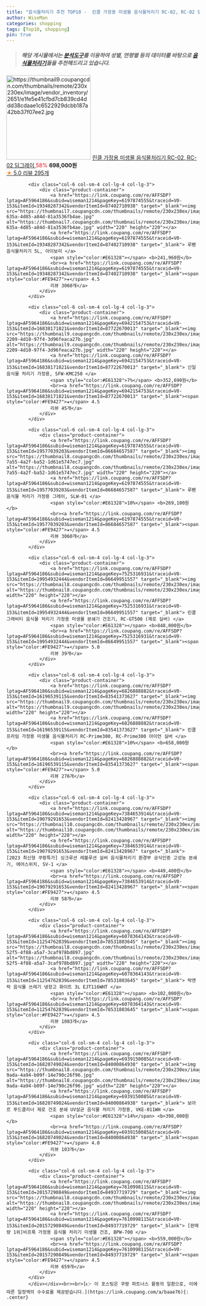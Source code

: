 ```yaml
---
title: "음식물처리기 추천 TOP10 -  린클 가정용 미생물 음식물처리기 RC-02, RC-02 딤그레이 "
author: WiseMan
categories: shopping
tags: [Top10, shopping]
pin: true
---
```


> ##### 해당 게시물에서는 [**분석도구**](https://itemscout.io/)를 이용하여 **성별**, **연령별** 등의 데이터를 바탕으로 [**음식물처리기**](https://link.coupang.com/a/baae76)들을 추천해드리고 있습니다.
<div class="container"><div class="row">
            <div class="col-6 col-sm-4 col-lg-4 col-lg-3">
                <div class="product-container">
                    <a href="https://link.coupang.com/re/AFFSDP?lptag=AF5964186&subid=wiseman1214&pageKey=6607760935&traceid=V0-153&itemId=14969698639&vendorItemId=83493856937" target="_blank"><img src="https://thumbnail9.coupangcdn.com/thumbnails/remote/230x230ex/image/vendor_inventory/2651/e1fe5e41cfbd7cb839cd4ddd38cdaae1c6522929dcbb187a42bb37f07ee2.jpg" alt="https://thumbnail9.coupangcdn.com/thumbnails/remote/230x230ex/image/vendor_inventory/2651/e1fe5e41cfbd7cb839cd4ddd38cdaae1c6522929dcbb187a42bb37f07ee2.jpg" width="220" height="220"></a>
                    <a href="https://link.coupang.com/re/AFFSDP?lptag=AF5964186&subid=wiseman1214&pageKey=6607760935&traceid=V0-153&itemId=14969698639&vendorItemId=83493856937" target="_blank"> 린클 가정용 미생물 음식물처리기 RC-02, RC-02 딤그레이 </a>
                    <span style="color:#E61328">58%</span> <b>698,000원</b>
                    <br><a href="https://link.coupang.com/re/AFFSDP?lptag=AF5964186&subid=wiseman1214&pageKey=6607760935&traceid=V0-153&itemId=14969698639&vendorItemId=83493856937" target="_blank"><span style="color:#FE9427">★</span> 5.0
                    리뷰 295개</a>
                </div>
            </div>
            
            <div class="col-6 col-sm-4 col-lg-4 col-lg-3">
                <div class="product-container">
                    <a href="https://link.coupang.com/re/AFFSDP?lptag=AF5964186&subid=wiseman1214&pageKey=6197874555&traceid=V0-153&itemId=19348287342&vendorItemId=87402710938" target="_blank"><img src="https://thumbnail7.coupangcdn.com/thumbnails/remote/230x230ex/image/retail/images/2023/10/10/13/8/1d47b461-635a-4d85-a84d-81a3536fb4ae.jpg" alt="https://thumbnail7.coupangcdn.com/thumbnails/remote/230x230ex/image/retail/images/2023/10/10/13/8/1d47b461-635a-4d85-a84d-81a3536fb4ae.jpg" width="220" height="220"></a>
                    <a href="https://link.coupang.com/re/AFFSDP?lptag=AF5964186&subid=wiseman1214&pageKey=6197874555&traceid=V0-153&itemId=19348287342&vendorItemId=87402710938" target="_blank"> 루펜 음식물처리기 5L, 아이보리 </a>
                    <span style="color:#E61328"></span> <b>241,960원</b>
                    <br><a href="https://link.coupang.com/re/AFFSDP?lptag=AF5964186&subid=wiseman1214&pageKey=6197874555&traceid=V0-153&itemId=19348287342&vendorItemId=87402710938" target="_blank"><span style="color:#FE9427">★</span> 4.5
                    리뷰 3060개</a>
                </div>
            </div>
            
            <div class="col-6 col-sm-4 col-lg-4 col-lg-3">
                <div class="product-container">
                    <a href="https://link.coupang.com/re/AFFSDP?lptag=AF5964186&subid=wiseman1214&pageKey=6942154753&traceid=V0-153&itemId=16838171821&vendorItemId=87722670013" target="_blank"><img src="https://thumbnail9.coupangcdn.com/thumbnails/remote/230x230ex/image/retail/images/2023/11/09/16/3/e103fee7-2209-4d10-97f4-3d96feaca27b.jpg" alt="https://thumbnail9.coupangcdn.com/thumbnails/remote/230x230ex/image/retail/images/2023/11/09/16/3/e103fee7-2209-4d10-97f4-3d96feaca27b.jpg" width="220" height="220"></a>
                    <a href="https://link.coupang.com/re/AFFSDP?lptag=AF5964186&subid=wiseman1214&pageKey=6942154753&traceid=V0-153&itemId=16838171821&vendorItemId=87722670013" target="_blank"> 신일 음식물 처리기 가정용, SFW-KMC250 </a>
                    <span style="color:#E61328">7%</span> <b>352,690원</b>
                    <br><a href="https://link.coupang.com/re/AFFSDP?lptag=AF5964186&subid=wiseman1214&pageKey=6942154753&traceid=V0-153&itemId=16838171821&vendorItemId=87722670013" target="_blank"><span style="color:#FE9427">★</span> 4.5
                    리뷰 45개</a>
                </div>
            </div>
            
            <div class="col-6 col-sm-4 col-lg-4 col-lg-3">
                <div class="product-container">
                    <a href="https://link.coupang.com/re/AFFSDP?lptag=AF5964186&subid=wiseman1214&pageKey=6197874555&traceid=V0-153&itemId=19577039203&vendorItemId=86684657587" target="_blank"><img src="https://thumbnail8.coupangcdn.com/thumbnails/remote/230x230ex/image/retail/images/2023/07/25/17/1/27c84d9a-7a55-4a2f-ba52-1d61e5747ec7.jpg" alt="https://thumbnail8.coupangcdn.com/thumbnails/remote/230x230ex/image/retail/images/2023/07/25/17/1/27c84d9a-7a55-4a2f-ba52-1d61e5747ec7.jpg" width="220" height="220"></a>
                    <a href="https://link.coupang.com/re/AFFSDP?lptag=AF5964186&subid=wiseman1214&pageKey=6197874555&traceid=V0-153&itemId=19577039203&vendorItemId=86684657587" target="_blank"> 루펜 음식물 처리기 가정용 그레이, SLW-01 </a>
                    <span style="color:#E61328">10%</span> <b>269,100원</b>
                    <br><a href="https://link.coupang.com/re/AFFSDP?lptag=AF5964186&subid=wiseman1214&pageKey=6197874555&traceid=V0-153&itemId=19577039203&vendorItemId=86684657587" target="_blank"><span style="color:#FE9427">★</span> 4.5
                    리뷰 3060개</a>
                </div>
            </div>
            
            <div class="col-6 col-sm-4 col-lg-4 col-lg-3">
                <div class="product-container">
                    <a href="https://link.coupang.com/re/AFFSDP?lptag=AF5964186&subid=wiseman1214&pageKey=7525316931&traceid=V0-153&itemId=19954932444&vendorItemId=86649951557" target="_blank"><img src="https://thumbnail8.coupangcdn.com/thumbnails/remote/230x230ex/image/vendor_inventory/d28b/d4e5d3f64896f69b982a205ce11a2d9d8f73cc022f711b61593014658854.jpg" alt="https://thumbnail8.coupangcdn.com/thumbnails/remote/230x230ex/image/vendor_inventory/d28b/d4e5d3f64896f69b982a205ce11a2d9d8f73cc022f711b61593014658854.jpg" width="220" height="220"></a>
                    <a href="https://link.coupang.com/re/AFFSDP?lptag=AF5964186&subid=wiseman1214&pageKey=7525316931&traceid=V0-153&itemId=19954932444&vendorItemId=86649951557" target="_blank"> 린클 그래비티 음식물 처리기 가정용 미생물 분쇄기 건조기, RC-GT500 (제로 실버) </a>
                    <span style="color:#E61328"></span> <b>848,000원</b>
                    <br><a href="https://link.coupang.com/re/AFFSDP?lptag=AF5964186&subid=wiseman1214&pageKey=7525316931&traceid=V0-153&itemId=19954932444&vendorItemId=86649951557" target="_blank"><span style="color:#FE9427">★</span> 5.0
                    리뷰 39개</a>
                </div>
            </div>
            
            <div class="col-6 col-sm-4 col-lg-4 col-lg-3">
                <div class="product-container">
                    <a href="https://link.coupang.com/re/AFFSDP?lptag=AF5964186&subid=wiseman1214&pageKey=6826888882&traceid=V0-153&itemId=16196539115&vendorItemId=83541373627" target="_blank"><img src="https://thumbnail9.coupangcdn.com/thumbnails/remote/230x230ex/image/vendor_inventory/a5ae/68396f8b7e9299503ce25d1167280f270c770d019c7a5f79689240e5af78.jpg" alt="https://thumbnail9.coupangcdn.com/thumbnails/remote/230x230ex/image/vendor_inventory/a5ae/68396f8b7e9299503ce25d1167280f270c770d019c7a5f79689240e5af78.jpg" width="220" height="220"></a>
                    <a href="https://link.coupang.com/re/AFFSDP?lptag=AF5964186&subid=wiseman1214&pageKey=6826888882&traceid=V0-153&itemId=16196539115&vendorItemId=83541373627" target="_blank"> 린클프라임 가정용 미생물 음식물처리기 RC-Prime300, RC-Prime300 아이언 실버 </a>
                    <span style="color:#E61328">10%</span> <b>658,000원</b>
                    <br><a href="https://link.coupang.com/re/AFFSDP?lptag=AF5964186&subid=wiseman1214&pageKey=6826888882&traceid=V0-153&itemId=16196539115&vendorItemId=83541373627" target="_blank"><span style="color:#FE9427">★</span> 5.0
                    리뷰 276개</a>
                </div>
            </div>
            
            <div class="col-6 col-sm-4 col-lg-4 col-lg-3">
                <div class="product-container">
                    <a href="https://link.coupang.com/re/AFFSDP?lptag=AF5964186&subid=wiseman1214&pageKey=7384653914&traceid=V0-153&itemId=19079291653&vendorItemId=82413428967" target="_blank"><img src="https://thumbnail10.coupangcdn.com/thumbnails/remote/230x230ex/image/vendor_inventory/a922/72d8db52f9e0257a4dc45c0ddd4fe3e7b49d7f8c840edbbc3fdd7b5884b5.jpg" alt="https://thumbnail10.coupangcdn.com/thumbnails/remote/230x230ex/image/vendor_inventory/a922/72d8db52f9e0257a4dc45c0ddd4fe3e7b49d7f8c840edbbc3fdd7b5884b5.jpg" width="220" height="220"></a>
                    <a href="https://link.coupang.com/re/AFFSDP?lptag=AF5964186&subid=wiseman1214&pageKey=7384653914&traceid=V0-153&itemId=19079291653&vendorItemId=82413428967" target="_blank"> [2023 최신형 쿠팡특가] 싱크루션 레볼루션 실버 음식물처리기 환경부 공식인증 고성능 분쇄기, 에어스위치, SV-1 </a>
                    <span style="color:#E61328"></span> <b>449,400원</b>
                    <br><a href="https://link.coupang.com/re/AFFSDP?lptag=AF5964186&subid=wiseman1214&pageKey=7384653914&traceid=V0-153&itemId=19079291653&vendorItemId=82413428967" target="_blank"><span style="color:#FE9427">★</span> 4.5
                    리뷰 58개</a>
                </div>
            </div>
            
            <div class="col-6 col-sm-4 col-lg-4 col-lg-3">
                <div class="product-container">
                    <a href="https://link.coupang.com/re/AFFSDP?lptag=AF5964186&subid=wiseman1214&pageKey=6078364143&traceid=V0-153&itemId=11254762839&vendorItemId=78531803645" target="_blank"><img src="https://thumbnail8.coupangcdn.com/thumbnails/remote/230x230ex/image/retail/images/2021/09/13/17/5/7568a6e3-52f5-4f88-a5a7-3caf978bd897.jpg" alt="https://thumbnail8.coupangcdn.com/thumbnails/remote/230x230ex/image/retail/images/2021/09/13/17/5/7568a6e3-52f5-4f88-a5a7-3caf978bd897.jpg" width="220" height="220"></a>
                    <a href="https://link.coupang.com/re/AFFSDP?lptag=AF5964186&subid=wiseman1214&pageKey=6078364143&traceid=V0-153&itemId=11254762839&vendorItemId=78531803645" target="_blank"> 락앤락 음식물 쓰레기 냉장고 화이트 3L EJT116WHT </a>
                    <span style="color:#E61328"></span> <b>102,000원</b>
                    <br><a href="https://link.coupang.com/re/AFFSDP?lptag=AF5964186&subid=wiseman1214&pageKey=6078364143&traceid=V0-153&itemId=11254762839&vendorItemId=78531803645" target="_blank"><span style="color:#FE9427">★</span> 4.5
                    리뷰 1083개</a>
                </div>
            </div>
            
            <div class="col-6 col-sm-4 col-lg-4 col-lg-3">
                <div class="product-container">
                    <a href="https://link.coupang.com/re/AFFSDP?lptag=AF5964186&subid=wiseman1214&pageKey=6939150085&traceid=V0-153&itemId=16820749024&vendorItemId=84000864938" target="_blank"><img src="https://thumbnail8.coupangcdn.com/thumbnails/remote/230x230ex/image/retail/images/2022/11/22/12/2/3c5851e8-9ada-4a94-b09f-14e790c26f96.jpg" alt="https://thumbnail8.coupangcdn.com/thumbnails/remote/230x230ex/image/retail/images/2022/11/22/12/2/3c5851e8-9ada-4a94-b09f-14e790c26f96.jpg" width="220" height="220"></a>
                    <a href="https://link.coupang.com/re/AFFSDP?lptag=AF5964186&subid=wiseman1214&pageKey=6939150085&traceid=V0-153&itemId=16820749024&vendorItemId=84000864938" target="_blank"> 보아르 푸드클리너 제로 건조 분쇄 UV살균 음식물 처리기 가정용, VKE-011WH </a>
                    <span style="color:#E61328">14%</span> <b>398,000원</b>
                    <br><a href="https://link.coupang.com/re/AFFSDP?lptag=AF5964186&subid=wiseman1214&pageKey=6939150085&traceid=V0-153&itemId=16820749024&vendorItemId=84000864938" target="_blank"><span style="color:#FE9427">★</span> 4.0
                    리뷰 103개</a>
                </div>
            </div>
            
            <div class="col-6 col-sm-4 col-lg-4 col-lg-3">
                <div class="product-container">
                    <a href="https://link.coupang.com/re/AFFSDP?lptag=AF5964186&subid=wiseman1214&pageKey=7610998115&traceid=V0-153&itemId=20157290849&vendorItemId=84937719729" target="_blank"><img src="https://thumbnail8.coupangcdn.com/thumbnails/remote/230x230ex/image/vendor_inventory/daa7/3a166a51bc50661c866f7297bb20590eb2080ffd2cedb177d349468aed5d.jpg" alt="https://thumbnail8.coupangcdn.com/thumbnails/remote/230x230ex/image/vendor_inventory/daa7/3a166a51bc50661c866f7297bb20590eb2080ffd2cedb177d349468aed5d.jpg" width="220" height="220"></a>
                    <a href="https://link.coupang.com/re/AFFSDP?lptag=AF5964186&subid=wiseman1214&pageKey=7610998115&traceid=V0-153&itemId=20157290849&vendorItemId=84937719729" target="_blank"> [판매량 1위]비프록 가정용 음식물 처리기 미생물 건조, BPW-700 </a>
                    <span style="color:#E61328"></span> <b>559,000원</b>
                    <br><a href="https://link.coupang.com/re/AFFSDP?lptag=AF5964186&subid=wiseman1214&pageKey=7610998115&traceid=V0-153&itemId=20157290849&vendorItemId=84937719729" target="_blank"><span style="color:#FE9427">★</span> 4.5
                    리뷰 659개</a>
                </div>
            </div>
            </div></div><br><br>[👉 이 포스팅은 쿠팡 파트너스 활동의 일환으로, 이에 따른 일정액의 수수료를 제공받습니다.](https://link.coupang.com/a/baae76){: .center}